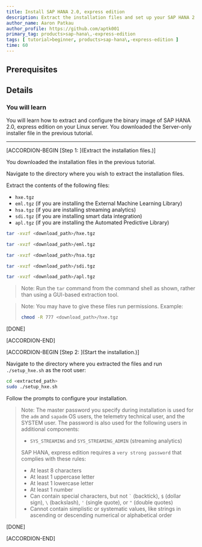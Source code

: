```yaml
---
title: Install SAP HANA 2.0, express edition
description: Extract the installation files and set up your SAP HANA 2.0, express edition installation.
author_name: Aaron Patkau
author_profile: https://github.com/aptk001
primary_tag: products>sap-hana\,-express-edition
tags: [ tutorial>beginner, products>sap-hana\,-express-edition ]
time: 60
---
```


<!-- loioe0727cd528264b0eade79b20cc9321d1 -->

## Prerequisites

## Details
### You will learn
You will learn how to extract and configure the binary image of SAP HANA 2.0, express edition on your Linux server. You downloaded the Server-only installer file in the previous tutorial.

---

[ACCORDION-BEGIN [Step 1: ](Extract the installation files.)]

You downloaded the installation files in the previous tutorial.

Navigate to the directory where you wish to extract the installation files.

Extract the contents of the following files:

-   `hxe.tgz`
-   `eml.tgz` (if you are installing the External Machine Learning Library)
-   `hsa.tgz` (if you are installing streaming analytics)
-   `sdi.tgz` (if you are installing smart data integration)
-   `apl.tgz` (if you are installing the Automated Predictive Library)

```bash
tar -xvzf <download_path>/hxe.tgz
```

```bash
tar -xvzf <download_path>/eml.tgz
```

```bash
tar -xvzf <download_path>/hsa.tgz
```

```bash
tar -xvzf <download_path>/sdi.tgz
```

```bash
tar -xvzf <download_path>/apl.tgz
```

> Note:
> Run the `tar` command from the command shell as shown, rather than using a GUI-based extraction tool.
> 
> 

> Note:
> You may have to give these files run permissions. Example:
> 
> ```bash
> chmod -R 777 <download_path>/hxe.tgz
> ```
> 
> 

[DONE]

[ACCORDION-END]

[ACCORDION-BEGIN [Step 2: ](Start the installation.)]

Navigate to the directory where you extracted the files and run `./setup_hxe.sh` as the root user:

```bash
cd <extracted_path>
sudo ./setup_hxe.sh
```

Follow the prompts to configure your installation.

> Note:
> The master password you specify during installation is used for the <sid>`adm` and `sapadm` OS users, the telemetry technical user, and the SYSTEM user. The password is also used for the following users in additional components:
> 
> -   `SYS_STREAMING` and `SYS_STREAMING_ADMIN` (streaming analytics)
> 
> SAP HANA, express edition requires a `very strong password` that complies with these rules:
> 
> -   At least 8 characters
> -   At least 1 uppercase letter
> -   At least 1 lowercase letter
> -   At least 1 number
> -   Can contain special characters, but not ``` ` ``` (backtick), `$` (dollar sign), `\` (backslash), `'` (single quote), or `"` (double quotes)
> -   Cannot contain simplistic or systematic values, like strings in ascending or descending numerical or alphabetical order
> 
> 

[DONE]

[ACCORDION-END]


